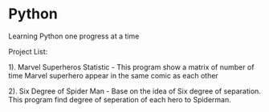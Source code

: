# Python

Learning Python one progress at a time

Project List: 

1). Marvel Superheros Statistic
    - This program show a matrix of number of time Marvel superhero appear in the same comic as each other 

2). Six Degree of Spider Man
    - Base on the idea of Six degree of separation. This program find degree of seperation of each hero to Spiderman. 
